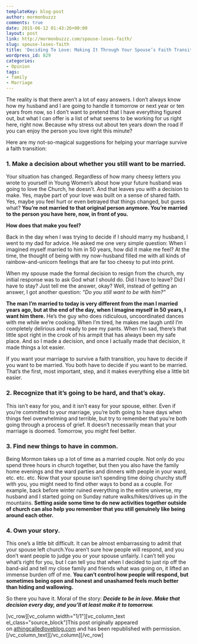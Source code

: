 ```yaml
---
templateKey: blog-post
author: mormonbuzzz
comments: true
date: 2015-06-12 01:43:26+00:00
layout: post
link: http://mormonbuzzz.com/spouse-loses-faith/
slug: spouse-loses-faith
title: 'Deciding To Love: Making It Through Your Spouse’s Faith Transition'
wordpress_id: 829
categories:
- Opinion
tags:
- family
- Marriage
---
```


The reality is that there aren’t a lot of easy answers. I don’t always know how my husband and I are going to handle it tomorrow or next year or ten years from now, so I don’t want to pretend that I have everything figured out, but what I can offer is a list of what seems to be working for us right here, right now. Because why stress out about ten years down the road if you can enjoy the person you love right this minute?

Here are my not-so-magical suggestions for helping your marriage survive a faith transition:


### 1. Make a decision about whether you still want to be married.




Your situation has changed. Regardless of how many cheesy letters you wrote to yourself in Young Women’s about how your future husband was going to love the Church, he doesn’t. And that leaves you with a decision to make. Yes, maybe part of your love was built on a sense of shared faith. Yes, maybe you feel hurt or even betrayed that things changed, but guess what? **You’re not married to that original person anymore. You’re married to the person you have here, now, in front of you.**

**How does that make you feel?**

Back in the day when I was trying to decide if I should marry my husband, I went to my dad for advice. He asked me one very simple question: When I imagined myself married to him in 50 years, how did it make me feel? At the time, the thought of being with my now-husband filled me with all kinds of rainbow-and-unicorn feelings that are far too cheesy to put into print.

When my spouse made the formal decision to resign from the church, my initial response was to ask God what I should do. Did I have to leave? Did I have to stay? Just tell me the answer, okay? Well, instead of getting an answer, I got another question: _“Do you still want to be with him?”_

**The man I’m married to today is very different from the man I married years ago, but at the end of the day, when I imagine myself in 50 years, I want him there.** He’s the guy who does ridiculous, uncoordinated dances with me while we’re cooking. When I’m tired, he makes me laugh until I’m completely delirious and ready to pee my pants. When I’m sad, there’s that little spot right in the crook of his armpit that has always been my safe place. And so I made a decision, and once I actually made that decision, it made things a lot easier.

If you want your marriage to survive a faith transition, you have to decide if you want to be married. You both have to decide if you want to be married. That’s the first, most important, step, and it makes everything else a little bit easier.


### 2. Recognize that it’s going to be hard, and that’s okay.




This isn’t easy for you, and it isn’t easy for your spouse, either. Even if you’re committed to your marriage, you’re both going to have days when things feel overwhelming and terrible, but try to remember that you’re both going through a process of grief. It doesn’t necessarily mean that your marriage is doomed. Tomorrow, you might feel better.


### 3. Find new things to have in common.




Being Mormon takes up a lot of time as a married couple. Not only do you spend three hours in church together, but then you also have the family home evenings and the ward parties and dinners with people in your ward, etc. etc. etc. Now that your spouse isn’t spending time doing churchy stuff with you, you might need to find other ways to bond as a couple. For example, back before winter ruined everything in the entire universe, my husband and I started going on Sunday nature walks/hikes/drives up in the mountains. **Setting aside some time to do new activities together outside of church can also help you remember that you still genuinely like being around each other.**


### 4. Own your story.




This one’s a little bit difficult. It can be almost embarrassing to admit that your spouse left church.You aren’t sure how people will respond, and you don’t want people to judge you or your spouse unfairly. I can’t tell you what’s right for you, but I can tell you that when I decided to just rip off the band-aid and tell my close family and friends what was going on, it lifted an immense burden off of me. **You can’t control how people will respond, but sometimes being open and honest and unashamed feels much better than hiding and wallowing.**

So there you have it. Moral of the story: **_Decide to be in love. Make that decision every day, and you’ll at least make it to tomorrow._**

[vc_row][vc_column width="1/1"][vc_column_text el_class="source_block"]This post originally appeared on [athingcalledloveblog.com](http://www.athingcalledloveblog.com/blog/deciding-to-love-making-it-through-your-spouses-faith-transition) and has been republished with permission.[/vc_column_text][/vc_column][/vc_row]
